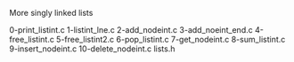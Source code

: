 More singly linked lists

0-print_listint.c
1-listint_lne.c
2-add_nodeint.c
3-add_noeint_end.c
4-free_listint.c
5-free_listint2.c
6-pop_listint.c
7-get_nodeint.c
8-sum_listint.c
9-insert_nodeint.c
10-delete_nodeint.c
lists.h
